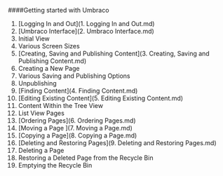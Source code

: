 ####Getting started with Umbraco 

1. [Logging In and Out](1. Logging In and Out.md)
2. [Umbraco Interface](2. Umbraco Interface.md)
  1. Initial View 
  2. Various Screen Sizes 
3.  [Creating, Saving and Publishing  Content](3. Creating, Saving and Publishing Content.md)
  1. Creating a New Page  
  2.  Various Saving and Publishing  Options
  3.  Unpublishing 
4. [Finding Content](4. Finding Content.md)
5. [Editing Existing Content](5. Editing Existing Content.md)
  1. Content Within the Tree View
  2. List View Pages
6. [Ordering Pages](6. Ordering Pages.md)
7. [Moving a Page ](7. Moving a Page.md)
8. [Copying a Page](8. Copying a Page.md)
9. [Deleting and Restoring Pages](9. Deleting and Restoring Pages.md)
  1. Deleting a Page 
  2. Restoring a Deleted Page  from the Recycle Bin 
  3. Emptying the Recycle Bin